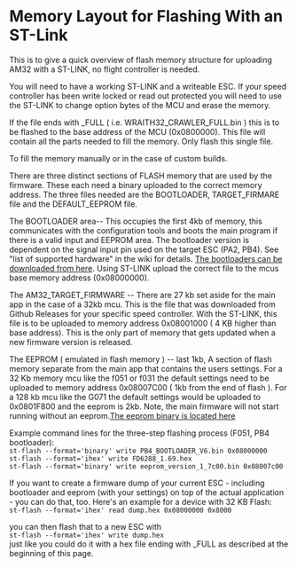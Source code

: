 # Memory Layout for Flashing With an ST-Link

This is to give a quick overview of flash memory structure for uploading AM32 with a ST-LINK, no flight controller is needed.

You will need to have a working ST-LINK and a writeable ESC. If your speed controller has been write locked or read out protected you will need to use the ST-LINK to change option bytes of the MCU and erase the memory.

If the file ends with _FULL ( i.e. WRAITH32_CRAWLER_FULL.bin ) this is to be flashed to the base address of the MCU (0x0800000). This file will contain all the parts needed to fill the  memory. Only flash this single file.  

To fill the memory manually or in the case of custom builds.

There are three distinct sections of FLASH memory that are used by the firmware. These each need a binary uploaded to the correct memory address. The three files needed are the BOOTLOADER, TARGET_FIRMARE file and the DEFAULT_EEPROM file.

The BOOTLOADER area-- This occupies the first 4kb of memory, this communicates with the configuration tools and boots the main program if there is a valid input and EEPROM area. The bootloader version is dependent on the signal input pin used on the target ESC (PA2, PB4). See "list of supported hardware" in the wiki for details. [The bootloaders can be downloaded from here](https://github.com/AlkaMotors/AM32_Bootloader_F051/releases). Using ST-LINK upload the correct file to the mcus base memory address (0x08000000).

The AM32_TARGET_FIRMWARE -- There are 27 kb set aside for the main app in the case of a 32kb mcu. This is the file that was downloaded from Github Releases for your specific speed controller. With the ST-LINK, this file is to be uploaded to memory address 0x08001000 ( 4 KB higher than base address). This is the only part of memory that gets updated when a new firmware version is released.

The EEPROM ( emulated in flash memory ) -- last 1kb,  A section of flash memory separate from the main app that contains the users settings. For a 32 Kb memory mcu like the f051 or f031 the default settings need to be uploaded to memory address 0x08007C00 ( 1kb from the end of flash ). For a 128 kb mcu like the G071 the default settings would be uploaded to 0x0801F800 and the eeprom is 2kb. Note, the main firmware will not start running without an eeprom.[The eeprom binary is located here](https://github.com/AlkaMotors/AM32-MultiRotor-ESC-firmware/blob/master/eeprom_version_1_7c00.bin)

Example command lines for the three-step flashing process (F051, PB4 bootloader):  
`st-flash --format='binary' write PB4_BOOTLOADER_V6.bin 0x08000000`  
`st-flash --format='ihex' write FD6288_1.69.hex`  
`st-flash --format='binary' write eeprom_version_1_7c00.bin 0x08007c00`  

If you want to create a firmware dump of your current ESC - including bootloader and eeprom (with your settings) on top of the actual application - you can do that, too. Here's an example for a device with 32 KB Flash:  
`st-flash --format='ihex' read dump.hex 0x08000000 0x8000`  

you can then flash that to a new ESC with  
`st-flash --format='ihex' write dump.hex`  
just like you could do it with a hex file ending with _FULL as described at the beginning of this page.
